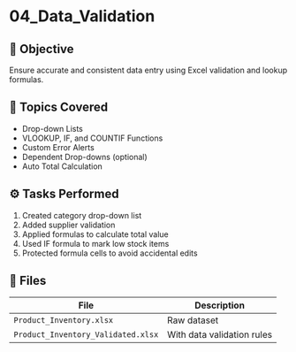 # 04_Data_Validation

## 🎯 Objective
Ensure accurate and consistent data entry using Excel validation and lookup formulas.

## 🧠 Topics Covered
- Drop-down Lists  
- VLOOKUP, IF, and COUNTIF Functions  
- Custom Error Alerts  
- Dependent Drop-downs (optional)  
- Auto Total Calculation  

## ⚙️ Tasks Performed
1. Created category drop-down list  
2. Added supplier validation  
3. Applied formulas to calculate total value  
4. Used IF formula to mark low stock items  
5. Protected formula cells to avoid accidental edits  

## 📁 Files
| File | Description |
|------|--------------|
| `Product_Inventory.xlsx` | Raw dataset |
| `Product_Inventory_Validated.xlsx` | With data validation rules |

